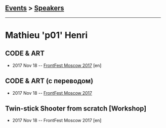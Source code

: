 ## [Events](../README.md) > [Speakers](../speakers.md)
---

# Mathieu &#39;p01&#39; Henri

## CODE &amp; ART
- 2017 Nov 18 -- [FrontFest Moscow 2017](https://youtu.be/ukrsIDd-4us) [en]   
## CODE &amp; ART (с переводом)
- 2017 Nov 18 -- [FrontFest Moscow 2017](https://youtu.be/SMAadnnxqzo)    
## Twin-stick Shooter from scratch [Workshop]
- 2017 Nov 18 -- FrontFest Moscow 2017 [en]   
